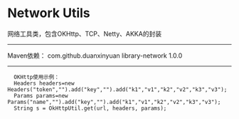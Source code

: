 # Network Utils
网络工具类，包含OKHttp、TCP、Netty、AKKA的封装

--------


Maven依赖：
<dependency>
    <groupId>com.github.duanxinyuan</groupId>
    <artifactId>library-network</artifactId>
    <version>1.0.0</version>
</dependency>

--------

````
  OKHttp使用示例：
  Headers headers=new Headers("token","").add("key","").add("k1","v1","k2","v2","k3","v3");
  Params params=new Params("name","").add("key","").add("k1","v1","k2","v2","k3","v3");
  String s = OkHttpUtil.get(url, headers, params);
````
